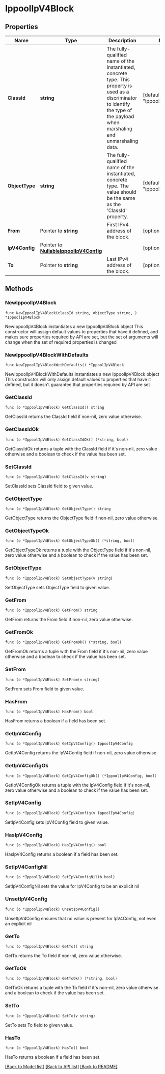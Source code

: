 # IppoolIpV4Block

## Properties

Name | Type | Description | Notes
------------ | ------------- | ------------- | -------------
**ClassId** | **string** | The fully-qualified name of the instantiated, concrete type. This property is used as a discriminator to identify the type of the payload when marshaling and unmarshaling data. | [default to "ippool.IpV4Block"]
**ObjectType** | **string** | The fully-qualified name of the instantiated, concrete type. The value should be the same as the &#39;ClassId&#39; property. | [default to "ippool.IpV4Block"]
**From** | Pointer to **string** | First IPv4 address of the block. | [optional] 
**IpV4Config** | Pointer to [**NullableIppoolIpV4Config**](IppoolIpV4Config.md) |  | [optional] 
**To** | Pointer to **string** | Last IPv4 address of the block. | [optional] 

## Methods

### NewIppoolIpV4Block

`func NewIppoolIpV4Block(classId string, objectType string, ) *IppoolIpV4Block`

NewIppoolIpV4Block instantiates a new IppoolIpV4Block object
This constructor will assign default values to properties that have it defined,
and makes sure properties required by API are set, but the set of arguments
will change when the set of required properties is changed

### NewIppoolIpV4BlockWithDefaults

`func NewIppoolIpV4BlockWithDefaults() *IppoolIpV4Block`

NewIppoolIpV4BlockWithDefaults instantiates a new IppoolIpV4Block object
This constructor will only assign default values to properties that have it defined,
but it doesn't guarantee that properties required by API are set

### GetClassId

`func (o *IppoolIpV4Block) GetClassId() string`

GetClassId returns the ClassId field if non-nil, zero value otherwise.

### GetClassIdOk

`func (o *IppoolIpV4Block) GetClassIdOk() (*string, bool)`

GetClassIdOk returns a tuple with the ClassId field if it's non-nil, zero value otherwise
and a boolean to check if the value has been set.

### SetClassId

`func (o *IppoolIpV4Block) SetClassId(v string)`

SetClassId sets ClassId field to given value.


### GetObjectType

`func (o *IppoolIpV4Block) GetObjectType() string`

GetObjectType returns the ObjectType field if non-nil, zero value otherwise.

### GetObjectTypeOk

`func (o *IppoolIpV4Block) GetObjectTypeOk() (*string, bool)`

GetObjectTypeOk returns a tuple with the ObjectType field if it's non-nil, zero value otherwise
and a boolean to check if the value has been set.

### SetObjectType

`func (o *IppoolIpV4Block) SetObjectType(v string)`

SetObjectType sets ObjectType field to given value.


### GetFrom

`func (o *IppoolIpV4Block) GetFrom() string`

GetFrom returns the From field if non-nil, zero value otherwise.

### GetFromOk

`func (o *IppoolIpV4Block) GetFromOk() (*string, bool)`

GetFromOk returns a tuple with the From field if it's non-nil, zero value otherwise
and a boolean to check if the value has been set.

### SetFrom

`func (o *IppoolIpV4Block) SetFrom(v string)`

SetFrom sets From field to given value.

### HasFrom

`func (o *IppoolIpV4Block) HasFrom() bool`

HasFrom returns a boolean if a field has been set.

### GetIpV4Config

`func (o *IppoolIpV4Block) GetIpV4Config() IppoolIpV4Config`

GetIpV4Config returns the IpV4Config field if non-nil, zero value otherwise.

### GetIpV4ConfigOk

`func (o *IppoolIpV4Block) GetIpV4ConfigOk() (*IppoolIpV4Config, bool)`

GetIpV4ConfigOk returns a tuple with the IpV4Config field if it's non-nil, zero value otherwise
and a boolean to check if the value has been set.

### SetIpV4Config

`func (o *IppoolIpV4Block) SetIpV4Config(v IppoolIpV4Config)`

SetIpV4Config sets IpV4Config field to given value.

### HasIpV4Config

`func (o *IppoolIpV4Block) HasIpV4Config() bool`

HasIpV4Config returns a boolean if a field has been set.

### SetIpV4ConfigNil

`func (o *IppoolIpV4Block) SetIpV4ConfigNil(b bool)`

 SetIpV4ConfigNil sets the value for IpV4Config to be an explicit nil

### UnsetIpV4Config
`func (o *IppoolIpV4Block) UnsetIpV4Config()`

UnsetIpV4Config ensures that no value is present for IpV4Config, not even an explicit nil
### GetTo

`func (o *IppoolIpV4Block) GetTo() string`

GetTo returns the To field if non-nil, zero value otherwise.

### GetToOk

`func (o *IppoolIpV4Block) GetToOk() (*string, bool)`

GetToOk returns a tuple with the To field if it's non-nil, zero value otherwise
and a boolean to check if the value has been set.

### SetTo

`func (o *IppoolIpV4Block) SetTo(v string)`

SetTo sets To field to given value.

### HasTo

`func (o *IppoolIpV4Block) HasTo() bool`

HasTo returns a boolean if a field has been set.


[[Back to Model list]](../README.md#documentation-for-models) [[Back to API list]](../README.md#documentation-for-api-endpoints) [[Back to README]](../README.md)


